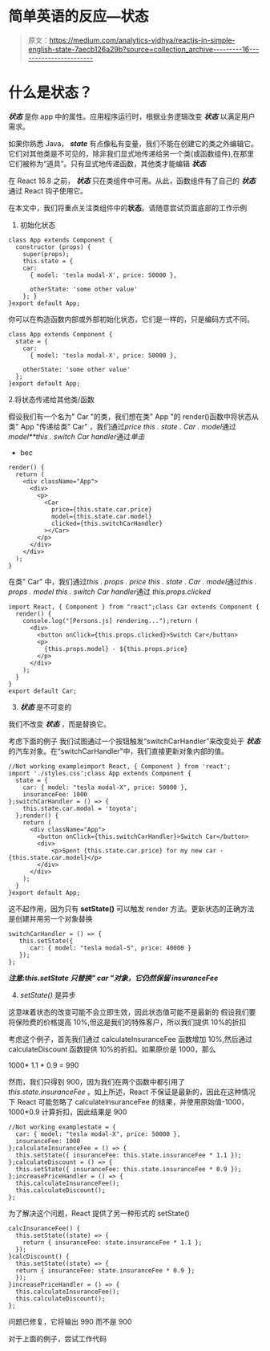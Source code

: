# 简单英语的反应—状态

> 原文：<https://medium.com/analytics-vidhya/reactjs-in-simple-english-state-7aecb126a29b?source=collection_archive---------16----------------------->

# 什么是状态？

***状态*** 是你 app 中的属性。应用程序运行时，根据业务逻辑改变 ***状态*** 以满足用户需求。

如果你熟悉 Java， ***state*** 有点像私有变量，我们不能在创建它的类之外编辑它。它们对其他类是不可见的，除非我们显式地传递给另一个类(或函数组件),在那里它们被称为“道具”。只有显式地传递函数，其他类才能编辑 ***状态***

在 React 16.8 之前， ***状态*** 只在类组件中可用。从此，函数组件有了自己的 ***状态*** 通过 React 钩子使用它。

在本文中，我们将重点关注类组件中的**状态**。请随意尝试页面底部的工作示例

1.  初始化状态

```
class App extends Component {
  constructor (props) {
    super(props);
    this.state = {
    car: 
      { model: 'tesla modal-X', price: 50000 },

      otherState: 'some other value'
    }; }
}export default App;
```

你可以在构造函数内部或外部初始化状态，它们是一样的，只是编码方式不同。

```
class App extends Component {
  state = {
    car: 
      { model: 'tesla modal-X', price: 50000 },

    otherState: 'some other value'
  };
}export default App;
```

2.将状态传递给其他类/函数

假设我们有一个名为" Car "的类，我们想在类" App "的 render()函数中将状态从类" App "传递给类" Car"
，我们通过*price*
*this . state . Car . model*通过*model**this . switch Car handler*通过*单击*
* bec

```
render() {
  return (
    <div className="App">
      <div>
        <p>
          <Car 
            price={this.state.car.price}
            model={this.state.car.model}
            clicked={this.switchCarHandler}
          ></Car>
        </p>
      </div>
    </div>
  );
}
```

在类" Car"
中，我们通过*this . props . price*
*this . state . Car . model*通过*this . props . model*
*this . switch Car handler*通过 *this.props.clicked*

```
import React, { Component } from "react";class Car extends Component {
  render() {
    console.log("[Persons.js] rendering...");return (
      <div>
        <button onClick={this.props.clicked}>Switch Car</button>
        <p>
          {this.props.model} - ${this.props.price}
        </p>
      </div>
    );
  }
}
export default Car;
```

3. ***状态*** 是不可变的

我们不改变 ***状态*** ，而是替换它。

考虑下面的例子
我们试图通过一个按钮触发“switchCarHandler”来改变处于 ***状态*** 的汽车对象。在“switchCarHandler”中，我们直接更新对象内部的值。

```
//Not working exampleimport React, { Component } from 'react';
import './styles.css';class App extends Component {
  state = {
    car: { model: "tesla modal-X", price: 50000 },
    insuranceFee: 1000
};switchCarHandler = () => {
    this.state.car.modal = 'toyota';
  };render() {
    return (
      <div className="App">
        <button onClick={this.switchCarHandler}>Switch Car</button>
        <div>
            <p>Spent {this.state.car.price} for my new car - {this.state.car.model}</p>           
        </div>
      </div>
    );
  }
}export default App;
```

这不起作用，因为只有 **setState()** 可以触发 render 方法。更新状态的正确方法是创建并用另一个对象替换

```
switchCarHandler = () => {
   this.setState({
      car: { model: "tesla modal-S", price: 40000 }
   });
};
```

***注意:this.setState 只替换" car "对象，它仍然保留 insuranceFee***

4. *setState()* 是异步

这意味着状态的改变可能不会立即生效，因此状态值可能不是最新的
假设我们要将保险费的价格提高 10%,但这是我们的特殊客户，所以我们提供 10%的折扣

考虑这个例子，首先我们通过 calculateInsuranceFee 函数增加 10%,然后通过 calculateDiscount 函数提供 10%的折扣。如果原价是 1000，那么

1000* 1.1 * 0.9 = 990

然而，我们只得到 900，因为我们在两个函数中都引用了 *this.state.insuranceFee* 。如上所述，React 不保证是最新的，因此在这种情况下 React 可能忽略了 calculateInsuranceFee 的结果，并使用原始值-1000，1000*0.9 计算折扣，因此结果是 900

```
//Not working examplestate = {
  car: { model: "tesla modal-X", price: 50000 },
  insuranceFee: 1000
};calculateInsuranceFee = () => {
  this.setState({ insuranceFee: this.state.insuranceFee * 1.1 });
};calculateDiscount = () => {
  this.setState({ insuranceFee: this.state.insuranceFee * 0.9 });
};increasePriceHandler = () => {
  this.calculateInsuranceFee();
  this.calculateDiscount();
};
```

为了解决这个问题，React 提供了另一种形式的 setState()

```
calcInsuranceFee() {
  this.setState((state) => {
    return { insuranceFee: state.insuranceFee * 1.1 };
  });
}calcDiscount() {
  this.setState((state) => {
  return { insuranceFee: state.insuranceFee * 0.9 };
  });
}increasePriceHandler = () => {
  this.calculateInsuranceFee();
  this.calculateDiscount();
};
```

问题已修复，它将输出 990 而不是 900

对于上面的例子，尝试工作代码